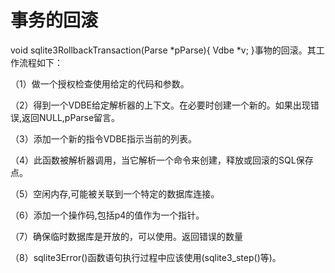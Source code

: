 # 事务的回滚
void sqlite3RollbackTransaction(Parse *pParse){
Vdbe *v;
}事物的回滚。其工作流程如下：

（1）做一个授权检查使用给定的代码和参数。

（2）得到一个VDBE给定解析器的上下文。在必要时创建一个新的。如果出现错误,返回NULL,pParse留言。

（3）添加一个新的指令VDBE指示当前的列表。

（4）此函数被解析器调用，当它解析一个命令来创建，释放或回滚的SQL保存点。

（5）空闲内存,可能被关联到一个特定的数据库连接。

（6）添加一个操作码,包括p4的值作为一个指针。

（7）确保临时数据库是开放的，可以使用。返回错误的数量

（8）sqlite3Error()函数语句执行过程中应该使用(sqlite3_step()等)。

